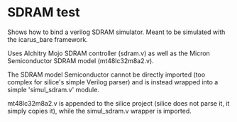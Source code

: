 # SDRAM test

Shows how to bind a verilog SDRAM simulator. Meant to be simulated with the icarus_bare framework.

Uses Alchitry Mojo SDRAM controller (sdram.v) as well as the Micron Semiconductor SDRAM model (mt48lc32m8a2.v).

The SDRAM model Semiconductor cannot be directly imported (too complex for silice's simple Verilog parser) and is instead wrapped into a simple 'simul_sdram.v' module. 

mt48lc32m8a2.v is appended to the silice project (silice does not parse it, it simply copies it), while the simul_sdram.v wrapper is imported.
